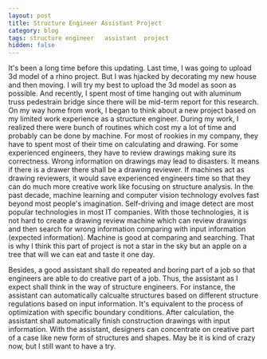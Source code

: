 ```yaml
---
layout: post
title: Structure Engineer Assistant Project
category: blog
tags: structure engineer   assistant  project
hidden: false
---
```


It's been a long time before this updating. Last time, I was going to upload 3d model of a rhino project. But I was hjacked by decorating my new house and then moving. I will try my best to upload the 3d model as soon as possible. And recently, I spent most of time hanging out with aluminum truss pedestrain bridge since there will be mid-term report for this research. On my way home from work, I began to think about a new project based on my limited work experience as a structure engineer. During my work, I realized there were bunch of routines which cost my a lot of time and probably can be done by machine. For most of rookies in my company, they have to spent most of their time on calculating and drawing. For some experienced engineers, they have to review drawings making sure its correctness. Wrong information on drawings may lead to disasters. It means if there is a drawer there shall be a drawing reviewer. If machines act as drawing reviewers, it would save experienced engineers time so that they can do much more creative work like focusing on structure analysis. In the past decade, machine learning and computer vision technology evolves fast beyond most people's imagination. Self-driving and image detect are most popular technologies in most IT companies. With those technologies, it is not hard to create a drawing review machine which can review drawings and then search for wrong information comparing with input information (expected information). Machine is good at comparing and searching. That is why I think this part of project is not a star in the sky but an apple on a tree that will we can eat and taste it one day.

Besides, a good assistant shall do repeated and boring part of a job so that engineers are able to do creative part of a job. Thus, the assistant as I expect shall think in the way of structure engineers. For instance, the assistant can automatically calcualte structures based on different structure regulations based on input information. It's equivalent to the process of optimization with specific boundary conditions. After calculation, the assistant shall automatically finish construction drawings with input information. With the assistant, designers can concentrate on creative part of a case like new form of structures and shapes. May be it is kind of crazy now, but I still want to have a try.